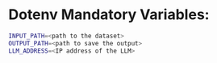 # Dotenv Mandatory Variables:
```sh
INPUT_PATH=<path to the dataset>
OUTPUT_PATH=<path to save the output>
LLM_ADDRESS=<IP address of the LLM>
```
